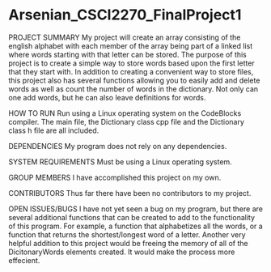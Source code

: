 # Arsenian_CSCI2270_FinalProject1
PROJECT SUMMARY
My project will create an array consisting of the english alphabet with each member of the array being part of a linked list where words starting with that letter can be stored. The purpose of this project is to create a simple way to store words based upon the first letter that they start with. In addition to creating a convenient way to store files, this project also has several functions allowing you to easily add and delete words as well as count the number of words in the dictionary. Not only can one add words, but he can also leave definitions for words.

HOW TO RUN
Run using a Linux operating system on the CodeBlocks compiler. The main file, the Dictionary class cpp file and the Dictionary class h file are all included.

DEPENDENCIES
My program does not rely on any dependencies.

SYSTEM REQUIREMENTS
Must be using a Linux operating system.

GROUP MEMBERS
I have accomplished this project on my own.

CONTRIBUTORS
Thus far there have been no contributors to my project.

OPEN ISSUES/BUGS
I have not yet seen a bug on my program, but there are several additional functions that can be created to add to the functionality of this program. For example, a function that alphabetizes all the words, or a function that returns the shortest/longest word of a letter. Another very helpful addition to this project would be freeing the memory of all of the DicitonaryWords elements created. It would make the process more effecient.
